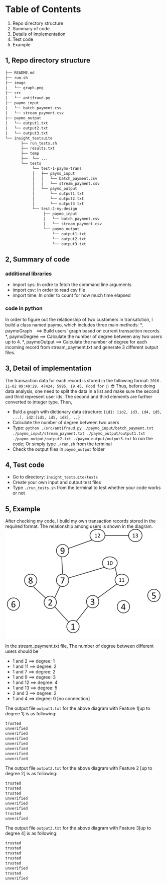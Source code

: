 # Table of Contents

1. Repo directory structure
2. Summary of code 
3. Details of implementation
4. Test code
5. Example

## 1, Repo directory structure


	├── README.md 
	├── run.sh
	├── image
	│  	└── graph.png    
	├── src
	│  	└── antifraud.py
	├── paymo_input
	│   └── batch_payment.csv
	|   └── stream_payment.csv
	├── paymo_output
	│   └── output1.txt
	|   └── output2.txt
	|   └── output3.txt
	└── insight_testsuite
	 	   ├── run_tests.sh
	 	   ├── results.txt
           ├── temp
           ├──  └── ...
		   └── tests
	        	└── test-1-paymo-trans
        		│   ├── paymo_input
        		│   │   └── batch_payment.csv
        		│   │   └── stream_payment.csv
        		│   └── paymo_output
        		│       └── output1.txt
        		│       └── output2.txt
        		│       └── output3.txt
        		└── test-2-my-design
            		 ├── paymo_input
        		     │   └── batch_payment.csv
        		     │   └── stream_payment.csv
        		     └── paymo_output
        		         └── output1.txt
        		         └── output2.txt
        		         └── output3.txt


## 2, Summary of code
### additional libraries
* import sys: In ordre to fetch the command line arguments
* import csv: In order to read csv file
* import time: In order to count for how much time elapsed

### code in python
In order to figure out the relationship of two customers in transatction, I build a class named paymo, which includes three main methods: 
    *, paymoGraph　==> Build users' graph based on current transaction records. 
    *, paymoDegree ==> Calculate the number of degree between any two users up to 4. 
    *, paymoOutput ==> Calculate the number of degree for each incoming record from stream_payment.txt and generate 3 different output files. 
    
## 3, Detail of implementation
The transaction data for each record is stored in the following format:
    `2016-11-02 09:49:29, 47424, 5995, 19.45, Food for 🌽 😎`
Thus, before doing data analysis, one need to split the data in a list and make sure the second and third represent user ids. The second and third elements are further converted to integer type. Then, 

* Buld a graph with dictionary data structure: `{id1: [id2, id3, id4, id5, ...], id2:[id1, id5, id8], ..}`
* Calculate the number of degree between two users
* Type: `python ./src/antifraud.py ./paymo_input/batch_payment.txt ./paymo_input/stream_payment.txt ./paymo_output/output1.txt ./paymo_output/output2.txt ./paymo_output/output3.txt` to run the code; Or simply type `./run.sh` from the terminal
* Check the output files in `paymo_output` folder

## 4, Test code
* Go to directory: `insight_testsuite/tests`
* Create your own input and output test files
* Type `./run_tests.sh` from the terminal to test whether your code works or not

## 5, Example
After checking my code, I build my own transaction records stored in the required format. The relationship among users is shown in the diagram.
<img src="./image/graph.png" width="500">

In the stream_payment.txt file, The number of degree between different users should be
* 1 and 2 ==> degree: 1
* 1 and 11 ==> degree: 2
* 1 and 7 ==> degree: 2
* 1 and 9 ==> degree: 3
* 1 and 12 ==> degree: 4
* 1 and 13 ==> degree: 5
* 2 and 3 ==> degree: 2
* 1 and 4 ==> degree: 0 [no connection]

The output file `output1.txt` for the above diagram with Feature 1[up to degree 1] is as following: 

    trusted
    unverified 
    unverified 
    unverified 
    unverified 
    unverified 
    unverified 
    unverified 


The output file `output2.txt` for the above diagram with Feature 2 [up to degree 2] is as following: 

    trusted
    trusted
    trusted
    unverified 
    unverified 
    unverified 
    trusted 
    unverified 

    
The output file `output3.txt` for the above diagram with Feature 3[up to degree 4] is as following: 

    trusted
    trusted 
    trusted 
    trusted 
    trusted 
    unverified 
    trusted 
    unverified 
